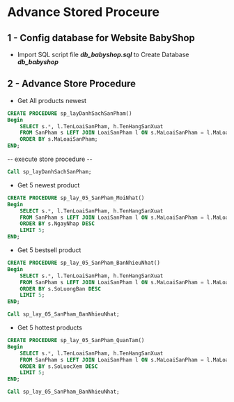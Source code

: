 # Advance Stored Proceure

## 1 - Config database for Website BabyShop

* Import SQL script file ***db_babyshop.sql*** to Create Database ***db_babyshop***

## 2 - Advance Store Procedure 

* Get All products newest

```sql
CREATE PROCEDURE sp_layDanhSachSanPham()
Begin
    SELECT s.*, l.TenLoaiSanPham, h.TenHangSanXuat 
    FROM SanPham s LEFT JOIN LoaiSanPham l ON s.MaLoaiSanPham = l.MaLoaiSanPham LEFT JOIN HangSanXuat h ON s.MaHangSanXuat = h.MaHangSanXuat
    ORDER BY s.MaLoaiSanPham;
END;
```

-- execute store procedure --
```sql
Call sp_layDanhSachSanPham;
```

* Get 5 newest product
``` sql
CREATE PROCEDURE sp_lay_05_SanPham_MoiNhat()
Begin
    SELECT s.*, l.TenLoaiSanPham, h.TenHangSanXuat 
    FROM SanPham s LEFT JOIN LoaiSanPham l ON s.MaLoaiSanPham = l.MaLoaiSanPham LEFT JOIN HangSanXuat h ON s.MaHangSanXuat = h.MaHangSanXuat
    ORDER BY s.NgayNhap DESC
    LIMIT 5;
END;
```

* Get 5 bestsell product
```sql
CREATE PROCEDURE sp_lay_05_SanPham_BanNhieuNhat()
Begin
    SELECT s.*, l.TenLoaiSanPham, h.TenHangSanXuat 
    FROM SanPham s LEFT JOIN LoaiSanPham l ON s.MaLoaiSanPham = l.MaLoaiSanPham LEFT JOIN HangSanXuat h ON s.MaHangSanXuat = h.MaHangSanXuat
    ORDER BY s.SoLuongBan DESC
    LIMIT 5;
END;

Call sp_lay_05_SanPham_BanNhieuNhat;
```

* Get 5 hottest products
```sql
CREATE PROCEDURE sp_lay_05_SanPham_QuanTam()
Begin
    SELECT s.*, l.TenLoaiSanPham, h.TenHangSanXuat 
    FROM SanPham s LEFT JOIN LoaiSanPham l ON s.MaLoaiSanPham = l.MaLoaiSanPham LEFT JOIN HangSanXuat h ON s.MaHangSanXuat = h.MaHangSanXuat
    ORDER BY s.SoLuocXem DESC
    LIMIT 5;
END;

Call sp_lay_05_SanPham_BanNhieuNhat;
```

